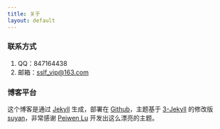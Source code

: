 ```yaml
---
title: 关于
layout: default
---
```


### 联系方式
1. QQ：847164438
2. 邮箱：sslf_vip@163.com


### 博客平台

这个博客是通过 [Jekyll](http://jekyllrb.com/) 生成，部署在 [Github](https://github.com)，主题基于 [3-Jekyll](https://github.com/P233/3-Jekyll) 的修改版 [suyan](https://github.com/suyan/suyan.github.io)，非常感谢 [Peiwen Lu](https://github.com/P233) 开发出这么漂亮的主题。
